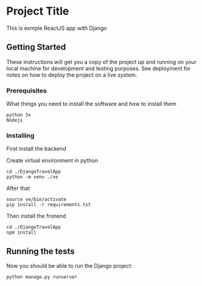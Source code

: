 # Project Title

This is exmple ReactJS app with Django

## Getting Started

These instructions will get you a copy of the project up and running on your local machine for development and testing purposes. See deployment for notes on how to deploy the project on a live system.

### Prerequisites

What things you need to install the software and how to install them

```
python 3x
Nodejs
```

### Installing

First install the backend

Create virtual environment in python

```
cd ./DjangoTravelApp
python -m venv ./ve
```

After that

```
source ve/bin/activate
pip install -r requirements.txt
```

Then install the fronend

```
cd ./DjangoTravelApp
npm install
```

## Running the tests

Now you should be able to run the Django project:

```
python manage.py runserver
```


